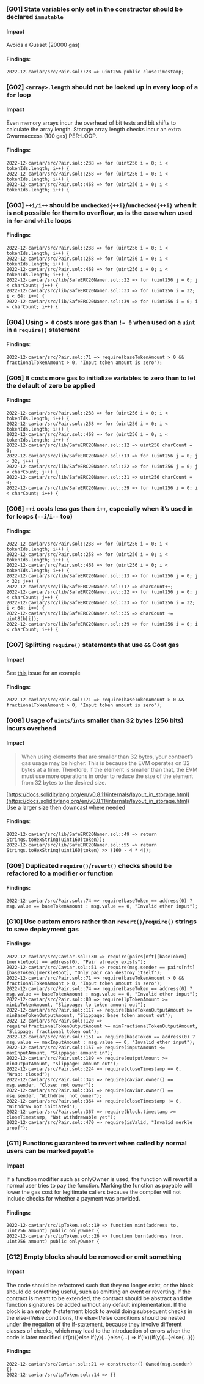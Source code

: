 

### [G01] State variables only set in the constructor should be declared `immutable`

#### Impact
Avoids a Gusset (20000 gas)
#### Findings:
```
2022-12-caviar/src/Pair.sol::28 => uint256 public closeTimestamp;
```



###  [G02] `<array>.length` should not be looked up in every loop of a `for` loop

#### Impact
Even memory arrays incur the overhead of bit tests and bit shifts to 
calculate the array length. Storage array length checks incur an extra 
Gwarmaccess (100 gas) PER-LOOP.
#### Findings:
```
2022-12-caviar/src/Pair.sol::238 => for (uint256 i = 0; i < tokenIds.length; i++) {
2022-12-caviar/src/Pair.sol::258 => for (uint256 i = 0; i < tokenIds.length; i++) {
2022-12-caviar/src/Pair.sol::468 => for (uint256 i = 0; i < tokenIds.length; i++) {
```




###  [G03] `++i/i++` should be `unchecked{++i}`/`unchecked{++i}` when it is not possible for them to overflow, as is the case when used in `for` and `while` loops


#### Findings:
```
2022-12-caviar/src/Pair.sol::238 => for (uint256 i = 0; i < tokenIds.length; i++) {
2022-12-caviar/src/Pair.sol::258 => for (uint256 i = 0; i < tokenIds.length; i++) {
2022-12-caviar/src/Pair.sol::468 => for (uint256 i = 0; i < tokenIds.length; i++) {
2022-12-caviar/src/lib/SafeERC20Namer.sol::22 => for (uint256 j = 0; j < charCount; j++) {
2022-12-caviar/src/lib/SafeERC20Namer.sol::33 => for (uint256 i = 32; i < 64; i++) {
2022-12-caviar/src/lib/SafeERC20Namer.sol::39 => for (uint256 i = 0; i < charCount; i++) {
```







### [G04] Using `> 0` costs more gas than `!= 0` when used on a `uint` in a `require()` statement


#### Findings:
```
2022-12-caviar/src/Pair.sol::71 => require(baseTokenAmount > 0 && fractionalTokenAmount > 0, "Input token amount is zero");
```




### [G05] It costs more gas to initialize variables to zero than to let the default of zero be applied


#### Findings:
```
2022-12-caviar/src/Pair.sol::238 => for (uint256 i = 0; i < tokenIds.length; i++) {
2022-12-caviar/src/Pair.sol::258 => for (uint256 i = 0; i < tokenIds.length; i++) {
2022-12-caviar/src/Pair.sol::468 => for (uint256 i = 0; i < tokenIds.length; i++) {
2022-12-caviar/src/lib/SafeERC20Namer.sol::12 => uint256 charCount = 0;
2022-12-caviar/src/lib/SafeERC20Namer.sol::13 => for (uint256 j = 0; j < 32; j++) {
2022-12-caviar/src/lib/SafeERC20Namer.sol::22 => for (uint256 j = 0; j < charCount; j++) {
2022-12-caviar/src/lib/SafeERC20Namer.sol::31 => uint256 charCount = 0;
2022-12-caviar/src/lib/SafeERC20Namer.sol::39 => for (uint256 i = 0; i < charCount; i++) {
```




### [G06] `++i` costs less gas than `i++`, especially when it’s used in for loops (`--i`/`i--` too)


#### Findings:
```
2022-12-caviar/src/Pair.sol::238 => for (uint256 i = 0; i < tokenIds.length; i++) {
2022-12-caviar/src/Pair.sol::258 => for (uint256 i = 0; i < tokenIds.length; i++) {
2022-12-caviar/src/Pair.sol::468 => for (uint256 i = 0; i < tokenIds.length; i++) {
2022-12-caviar/src/lib/SafeERC20Namer.sol::13 => for (uint256 j = 0; j < 32; j++) {
2022-12-caviar/src/lib/SafeERC20Namer.sol::17 => charCount++;
2022-12-caviar/src/lib/SafeERC20Namer.sol::22 => for (uint256 j = 0; j < charCount; j++) {
2022-12-caviar/src/lib/SafeERC20Namer.sol::33 => for (uint256 i = 32; i < 64; i++) {
2022-12-caviar/src/lib/SafeERC20Namer.sol::35 => charCount += uint8(b[i]);
2022-12-caviar/src/lib/SafeERC20Namer.sol::39 => for (uint256 i = 0; i < charCount; i++) {
```




### [G07] Splitting `require()` statements that use `&&` Cost gas

#### Impact
See [this](https://github.com/code-423n4/2022-01-xdefi-findings/issues/128) issue for an example
#### Findings:
```
2022-12-caviar/src/Pair.sol::71 => require(baseTokenAmount > 0 && fractionalTokenAmount > 0, "Input token amount is zero");
```




### [G08] Usage of `uints`/`ints` smaller than 32 bytes (256 bits) incurs overhead

#### Impact
> When using elements that are smaller than 32 bytes, your 
contract’s gas usage may be higher. This is because the EVM operates on 
32 bytes at a time. Therefore, if the element is smaller than that, the 
EVM must use more operations in order to reduce the size of the element 
from 32 bytes to the desired size.
> 

[https://docs.soliditylang.org/en/v0.8.11/internals/layout_in_storage.html](https://docs.soliditylang.org/en/v0.8.11/internals/layout_in_storage.html)
Use a larger size then downcast where needed
#### Findings:
```
2022-12-caviar/src/lib/SafeERC20Namer.sol::49 => return Strings.toHexString(uint160(token));
2022-12-caviar/src/lib/SafeERC20Namer.sol::55 => return Strings.toHexString(uint160(token) >> (160 - 4 * 4));
```






### [G09] Duplicated `require()`/`revert()` checks should be refactored to a modifier or function


#### Findings:
```
2022-12-caviar/src/Pair.sol::74 => require(baseToken == address(0) ? msg.value == baseTokenAmount : msg.value == 0, "Invalid ether input");
```






### [G10] Use custom errors rather than `revert()`/`require()` strings to save deployment gas



#### Findings:
```
2022-12-caviar/src/Caviar.sol::30 => require(pairs[nft][baseToken][merkleRoot] == address(0), "Pair already exists");
2022-12-caviar/src/Caviar.sol::51 => require(msg.sender == pairs[nft][baseToken][merkleRoot], "Only pair can destroy itself");
2022-12-caviar/src/Pair.sol::71 => require(baseTokenAmount > 0 && fractionalTokenAmount > 0, "Input token amount is zero");
2022-12-caviar/src/Pair.sol::74 => require(baseToken == address(0) ? msg.value == baseTokenAmount : msg.value == 0, "Invalid ether input");
2022-12-caviar/src/Pair.sol::80 => require(lpTokenAmount >= minLpTokenAmount, "Slippage: lp token amount out");
2022-12-caviar/src/Pair.sol::117 => require(baseTokenOutputAmount >= minBaseTokenOutputAmount, "Slippage: base token amount out");
2022-12-caviar/src/Pair.sol::120 => require(fractionalTokenOutputAmount >= minFractionalTokenOutputAmount, "Slippage: fractional token out");
2022-12-caviar/src/Pair.sol::151 => require(baseToken == address(0) ? msg.value == maxInputAmount : msg.value == 0, "Invalid ether input");
2022-12-caviar/src/Pair.sol::157 => require(inputAmount <= maxInputAmount, "Slippage: amount in");
2022-12-caviar/src/Pair.sol::189 => require(outputAmount >= minOutputAmount, "Slippage: amount out");
2022-12-caviar/src/Pair.sol::224 => require(closeTimestamp == 0, "Wrap: closed");
2022-12-caviar/src/Pair.sol::343 => require(caviar.owner() == msg.sender, "Close: not owner");
2022-12-caviar/src/Pair.sol::361 => require(caviar.owner() == msg.sender, "Withdraw: not owner");
2022-12-caviar/src/Pair.sol::364 => require(closeTimestamp != 0, "Withdraw not initiated");
2022-12-caviar/src/Pair.sol::367 => require(block.timestamp >= closeTimestamp, "Not withdrawable yet");
2022-12-caviar/src/Pair.sol::470 => require(isValid, "Invalid merkle proof");
```




### [G11] Functions guaranteed to revert when called by normal users can be marked `payable`

#### Impact
If a function modifier such as onlyOwner is used, the function will revert if a normal user tries to pay the function. Marking the function as payable will lower the gas cost for legitimate callers because the compiler will not include checks for whether a payment was provided.
#### Findings:
```
2022-12-caviar/src/LpToken.sol::19 => function mint(address to, uint256 amount) public onlyOwner {
2022-12-caviar/src/LpToken.sol::26 => function burn(address from, uint256 amount) public onlyOwner {
```




### [G12] Empty blocks should be removed or emit something

#### Impact
The code should be refactored such that they no longer exist, or the 
block should do something useful, such as emitting an event or 
reverting. If the contract is meant to be extended, the contract should 
be abstract and the function signatures be added without 
any default implementation. If the block is an empty if-statement block 
to avoid doing subsequent checks in the else-if/else conditions, the 
else-if/else conditions should be nested under the negation of the 
if-statement, because they involve different classes of checks, which 
may lead to the introduction of errors when the code is later modified (if(x){}else if(y){...}else{...} => if(!x){if(y){...}else{...}})
#### Findings:
```
2022-12-caviar/src/Caviar.sol::21 => constructor() Owned(msg.sender) {}
2022-12-caviar/src/LpToken.sol::14 => {}
```




